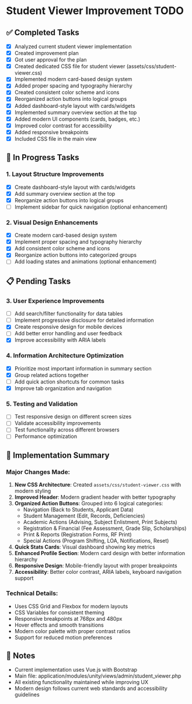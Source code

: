 # Student Viewer Improvement TODO

## ✅ Completed Tasks
- [x] Analyzed current student viewer implementation
- [x] Created improvement plan
- [x] Got user approval for the plan
- [x] Created dedicated CSS file for student viewer (assets/css/student-viewer.css)
- [x] Implemented modern card-based design system
- [x] Added proper spacing and typography hierarchy
- [x] Created consistent color scheme and icons
- [x] Reorganized action buttons into logical groups
- [x] Added dashboard-style layout with cards/widgets
- [x] Implemented summary overview section at the top
- [x] Added modern UI components (cards, badges, etc.)
- [x] Improved color contrast for accessibility
- [x] Added responsive breakpoints
- [x] Included CSS file in the main view

## 🔄 In Progress Tasks

### 1. Layout Structure Improvements
- [x] Create dashboard-style layout with cards/widgets
- [x] Add summary overview section at the top
- [x] Reorganize action buttons into logical groups
- [ ] Implement sidebar for quick navigation (optional enhancement)

### 2. Visual Design Enhancements
- [x] Create modern card-based design system
- [x] Implement proper spacing and typography hierarchy
- [x] Add consistent color scheme and icons
- [x] Reorganize action buttons into categorized groups
- [ ] Add loading states and animations (optional enhancement)

## 📋 Pending Tasks

### 3. User Experience Improvements
- [ ] Add search/filter functionality for data tables
- [ ] Implement progressive disclosure for detailed information
- [x] Create responsive design for mobile devices
- [ ] Add better error handling and user feedback
- [x] Improve accessibility with ARIA labels

### 4. Information Architecture Optimization
- [x] Prioritize most important information in summary section
- [x] Group related actions together
- [ ] Add quick action shortcuts for common tasks
- [x] Improve tab organization and navigation

### 5. Testing and Validation
- [ ] Test responsive design on different screen sizes
- [ ] Validate accessibility improvements
- [ ] Test functionality across different browsers
- [ ] Performance optimization

## 📝 Implementation Summary

### Major Changes Made:
1. **New CSS Architecture**: Created `assets/css/student-viewer.css` with modern styling
2. **Improved Header**: Modern gradient header with better typography
3. **Organized Action Buttons**: Grouped into 6 logical categories:
   - Navigation (Back to Students, Applicant Data)
   - Student Management (Edit, Records, Deficiencies)
   - Academic Actions (Advising, Subject Enlistment, Print Subjects)
   - Registration & Financial (Fee Assessment, Grade Slip, Scholarships)
   - Print & Reports (Registration Forms, RF Print)
   - Special Actions (Program Shifting, LOA, Notifications, Reset)
4. **Quick Stats Cards**: Visual dashboard showing key metrics
5. **Enhanced Profile Section**: Modern card design with better information hierarchy
6. **Responsive Design**: Mobile-friendly layout with proper breakpoints
7. **Accessibility**: Better color contrast, ARIA labels, keyboard navigation support

### Technical Details:
- Uses CSS Grid and Flexbox for modern layouts
- CSS Variables for consistent theming
- Responsive breakpoints at 768px and 480px
- Hover effects and smooth transitions
- Modern color palette with proper contrast ratios
- Support for reduced motion preferences

## 📝 Notes
- Current implementation uses Vue.js with Bootstrap
- Main file: application/modules/unity/views/admin/student_viewer.php
- All existing functionality maintained while improving UX
- Modern design follows current web standards and accessibility guidelines
